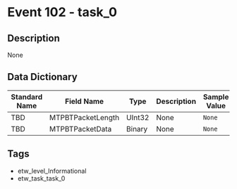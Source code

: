 # Event 102 - task_0

## Description
None

## Data Dictionary
|Standard Name|Field Name|Type|Description|Sample Value|
|---|---|---|---|---|
|TBD|MTPBTPacketLength|UInt32|None|`None`|
|TBD|MTPBTPacketData|Binary|None|`None`|

## Tags
* etw_level_Informational
* etw_task_task_0